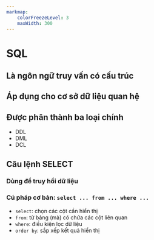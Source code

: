 ```yaml
---
markmap:
    colorFreezeLevel: 3
    maxWidth: 300
---
```


# SQL

## Là ngôn ngữ truy vấn có cấu trúc

## Áp dụng cho cơ sở dữ liệu quan hệ

## Được phân thành ba loại chính

- DDL
- DML
- DCL

## Câu lệnh SELECT

### Dùng để truy hồi dữ liệu

### Cú pháp cơ bản: `select ... from ... where ...`

- `select`: chọn các cột cần hiển thị
- `from`: từ bảng (mà) có chứa các cột liên quan
- `where`: điều kiện lọc dữ liệu
- `order by`: sắp xếp kết quả hiển thị